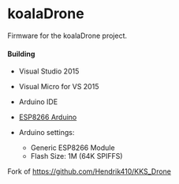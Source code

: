 # koalaDrone

Firmware for the koalaDrone project.



#### Building

* Visual Studio 2015
* Visual Micro for VS 2015
* Arduino IDE
* [ESP8266 Arduino](https://github.com/esp8266/Arduino)

* Arduino settings:
	* Generic ESP8266 Module
	* Flash Size: 1M (64K SPIFFS)

	
Fork of <https://github.com/Hendrik410/KKS_Drone>